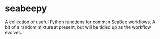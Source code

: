 # seabeepy

A collection of useful Python functions for common SeaBee workflows. A bit of a random mixture at present, but will be tidied up as the workflow evolves.
